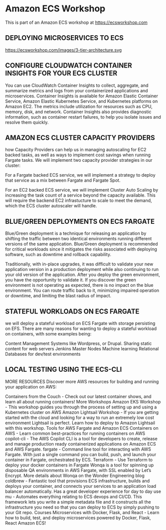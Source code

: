 # Amazon ECS Workshop

This is part of an Amazon ECS workshop at https://ecsworkshop.com

## DEPLOYING MICROSERVICES TO ECS



https://ecsworkshop.com/images/3-tier-architecture.svg


## CONFIGURE CLOUDWATCH CONTAINER INSIGHTS FOR YOUR ECS CLUSTER

You can use CloudWatch Container Insights to collect, aggregate, and summarize metrics and logs from your containerized applications and microservices. Container Insights is available for Amazon Elastic Container Service, Amazon Elastic Kubernetes Service, and Kubernetes platforms on Amazon EC2. The metrics include utilization for resources such as CPU, memory, disk, and network. Container Insights also provides diagnostic information, such as container restart failures, to help you isolate issues and resolve them quickly.

## AMAZON ECS CLUSTER CAPACITY PROVIDERS

 how Capacity Providers can help us in managing autoscaling for EC2 backed tasks, as well as ways to implement cost savings when running Fargate tasks. We will implement two capacity provider strategies in our cluster:

For a Fargate backed ECS service, we will implement a strategy to deploy that service as a mix between Fargate and Fargate Spot.

For an EC2 backed ECS service, we will implement Cluster Auto Scaling by increasing the task count of a service beyond the capacity available. This will require the backend EC2 infrastucture to scale to meet the demand, which the ECS cluster autoscaler will handle.

## BLUE/GREEN DEPLOYMENTS ON ECS FARGATE


Blue/Green deployment is a technique for releasing an application by shifting the traffic between two identical environments running different versions of the same application. Blue/Green deployment is recommended for critical workloads since it mitigates the risks associated with deploying software, such as downtime and rollback capability.

Traditionally, with in-place upgrades, it was difficult to validate your new application version in a production deployment while also continuing to run your old version of the application. After you deploy the green environment, you have the opportunity to validate it. If you discover the green environment is not operating as expected, there is no impact on the blue environment. You can route traffic back to it, minimizing impaired operation or downtime, and limiting the blast radius of impact.

## STATEFUL WORKLOADS ON ECS FARGATE

we will deploy a stateful workload on ECS Fargate with storage persisting on EFS. There are many reasons for wanting to deploy a stateful workload on containers, with some examples being:

Content Management Systems like Wordpress, or Drupal.
Sharing static content for web servers
Jenkins Master Nodes
Machine learning
Relational Databases for dev/test environments

## LOCAL TESTING USING THE ECS-CLI


MORE RESOURCES
Discover more AWS resources for building and running your application on AWS:

Containers from the Couch - Check out our latest container shows, and learn all about running containers!
More Workshops
Amazon EKS Workshop - This workshop guides you through the process of setting up and using a Kubernetes cluster on AWS
Amazon Lightsail Workshop - If you are getting started with the cloud and looking for a way to run an extremely low cost environment Lightsail is perfect. Learn how to deploy to Amazon Lightsail with this workshop.
Tools for AWS Fargate and Amazon ECS
Containers on AWS - Learn common best-practices for running containers on AWS
copilot-cli - The AWS Copilot CLI is a tool for developers to create, release and manage production ready containerized applications on Amazon ECS and AWS Fargate.
fargate - Command line tool for interacting with AWS Fargate. With just a single command you can build, push, and launch your container in Fargate, orchestrated by ECS.
Terraform - Use Terraform to deploy your docker containers in Fargate
Wonqa is a tool for spinning up disposable QA environments in AWS Fargate, with SSL enabled by Let’s Encrypt. More details about Wonqa on the Wonder Engineering blog
coldbrew - Fantastic tool that provisions ECS infrastructure, builds and deploys your container, and connects your services to an application load balancer automatically. Has a great developer experience for day to day use
mu - Automates everything relating to ECS devops and CI/CD. This framework lets you write a simple metadata file and it constructs all the infrastructure you need so that you can deploy to ECS by simply pushing to your Git repo.
Courses
Microservices with Docker, Flask, and React - Learn how to build, test, and deploy microservices powered by Docker, Flask, React Amazon ECS!


